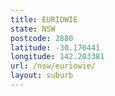 ```yaml
---
title: EURIOWIE
state: NSW
postcode: 2880
latitude: -30.170441
longitude: 142.203381
url: /nsw/euriowie/
layout: suburb
---
```

